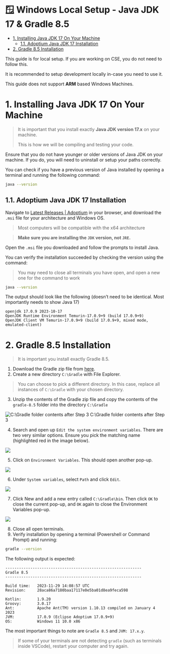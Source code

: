 # 🪟 Windows Local Setup - Java JDK 17 & Gradle 8.5 <!-- omit in toc -->

- [1. Installing Java JDK 17 On Your Machine](#1-installing-java-jdk-17-on-your-machine)
  - [1.1. Adoptium Java JDK 17 Installation](#11-adoptium-java-jdk-17-installation)
- [2. Gradle 8.5 Installation](#2-gradle-85-installation)

This guide is for local setup. If you are working on CSE, you do not need to follow this.

It is recommended to setup development locally in-case you need to use it.

This guide does not support **ARM** based Windows Machines.

# 1. Installing Java JDK 17 On Your Machine

> It is important that you install exactly **Java JDK version 17.x** on your machine.
>
> This is how we will be compiling and testing your code.

Ensure that you do not have younger or older versions of Java JDK on your machine. If you do, you will need to uninstall or setup your paths correctly.

You can check if you have a previous version of Java installed by opening a terminal and running the following command:

```bash
java --version
```

## 1.1. Adoptium Java JDK 17 Installation

Navigate to [Latest Releases | Adoptium](https://adoptium.net/en-GB/temurin/releases/?version=17&os=windows&package=jdk) in your browser, and download the `.msi` file for your architecture and Windows OS.

> Most computers will be compatible with the x64 architecture

> **Make sure you are installing the `JDK` version, not `JRE`.**

Open the `.msi` file you downloaded and follow the prompts to install Java.

You can verify the installation succeeded by checking the version using the command:

> You may need to close all terminals you have open, and open a new one for the command to work

```bash
java --version
```

The output should look like the following (doesn’t need to be identical. Most importantly needs to show Java 17)

```
openjdk 17.0.9 2023-10-17
OpenJDK Runtime Environment Temurin-17.0.9+9 (build 17.0.9+9)
OpenJDK Client VM Temurin-17.0.9+9 (build 17.0.9+9, mixed mode, emulated-client)
```

# 2. Gradle 8.5 Installation

> It is important you install exactly Gradle 8.5.

1. Download the Gradle zip file from [here](https://gradle.org/next-steps/?version=8.5&format=bin).
2. Create a new directory `C:\Gradle` with File Explorer.

> You can choose to pick a different directory. In this case, replace all instances of `C:\Gradle` with your chosen directory.

3. Unzip the contents of the Gradle zip file and copy the contents of the `gradle-8.5` folder into the directory `C:\Gradle`

![C:\Gradle folder contents after Step 3](../images/windowsGradleFolder.png) C:\Gradle folder contents after Step 3

4. Search and open up `Edit the system environment variables`. There are two very similar options. Ensure you pick the matching name (highlighted red in the image below).

![](../images/windowsEditEnv.png)

5. Click on `Environment Variables`. This should open another pop-up.

![](../images/windowsEnv.png)

6. Under `System variables`, select `Path` and click `Edit`.

![](../images/windowsEditPath.png)

7. Click New and add a new entry called `C:\Gradle\bin`. Then click `OK` to close the current pop-up, and `OK` again to close the Environment Variables pop-up.

![](../images/windowsPathExample.png)

8. Close all open terminals.
9. Verify installation by opening a terminal (Powershell or Command Prompt) and running:

```bash
gradle --version
```

The following output is expected:

```
------------------------------------------------------------
Gradle 8.5
------------------------------------------------------------

Build time:   2023-11-29 14:08:57 UTC
Revision:     28aca86a7180baa17117e0e5ba01d8ea9feca598

Kotlin:       1.9.20
Groovy:       3.0.17
Ant:          Apache Ant(TM) version 1.10.13 compiled on January 4 2023
JVM:          17.0.9 (Eclipse Adoptium 17.0.9+9)
OS:           Windows 11 10.0 x86
```

The most important things to note are `Gradle 8.5` and `JVM: 17.x.y`.

> If some of your terminals are not detecting `gradle` (such as terminals inside VSCode), restart your computer and try again.
